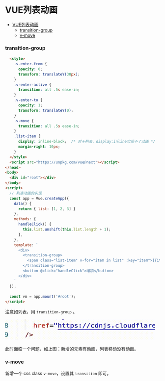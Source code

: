 # VUE列表动画

<!-- @import "[TOC]" {cmd="toc" depthFrom=1 depthTo=6 orderedList=false} -->

<!-- code_chunk_output -->

- [VUE列表动画](#vue列表动画)
    - [transition-group](#transition-group)
    - [v-move](#v-move)

<!-- /code_chunk_output -->

### transition-group
```html
  <style>
    .v-enter-from {
      opacity: 0;
      transform: translateY(30px);
    }
    .v-enter-active {
      transition: all .5s ease-in;
    }
    .v-enter-to {
      opacity: 1;
      transform: translateY(0);
    }
    .v-move {
      transition: all .5s ease-in;
    }
    .list-item {
      display: inline-block;  /* 对于列表，display:inline实现不了动画 */
      margin-right: 10px;
    }
  </style>
  <script src="https://unpkg.com/vue@next"></script>
</head>
<body>
  <div id="root"></div>
</body>
<script>
  // 列表动画的实现
  const app = Vue.createApp({
    data() {
      return { list: [1, 2, 3] }
    },
    methods: {
      handleClick() {
        this.list.unshift(this.list.length + 1);
      },
    },
    template: `
      <div>
        <transition-group>
          <span class="list-item" v-for="item in list" :key="item">{{item}}</span>
        </transition-group>
        <button @click="handleClick">增加</button>
      </div>
    `
  });

  const vm = app.mount('#root');
</script>
```

注意如列表，用 `transition-group` 。

![](./images/20210424v-move.gif)

此时面临一个问题，如上图：新增的元素有动画，列表移动没有动画。

### v-move

新增一个 css class `v-move`，设置其 `transition` 即可。
